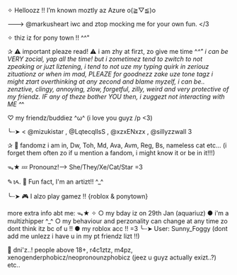 ✧  Helloozz !! I’m known moztly az Azure o(≧▽≦)o

 ---> @markusheart iwc and ztop mocking me for your own fun. </3

✧ thiz iz for pony town !! ^^"

✰ ⚠️ important pleaze read! ⚠️
i am zhy at firzt, zo give me time ^_^"
i can be VERY zocial, yap all the time! but i zometimez tend to zwitch to not zpeaking or juzt liztening, i tend to not uze my typing quirk in zeriouz zituationz or when im mad, PLEAZE for goodnezz zake uze tone tagz i might ztart overthinking at any zecond and blame myzelf, i can be.. zenztive, clingy, annoying, zlow, forgetful, zilly, weird and very protective of my friendz. IF any of theze bother YOU then, i zuggezt not interacting with ME ^_^

♡ my friendz/buddiez ^ω^
(i love you guyz /p <3)

╰┈➤ < @mizukistar , @LqtecqllsS , @xzxENxzx , @sillyzzwall 3

✰ 🌱 fandomz i am in, Dw, Toh, Md, Ava, Avm, Reg, Bs, nameless cat etc... (i forget them often zo if u mention a fandom, i might know it or be in it!!!)

ᯓ★ 💤 Pronounz!--> She/They/Xe/Cat/Star =3

✎ᝰ. 🎨 Fun fact, I'm an artizt!! ^_^

╰┈➤ 🎮 I alzo play gamez !! {roblox & ponytown}

more extra info abt me: ᯓ★
✧ 
○ my bday iz on 29th Jan (aquariuz)
● i'm a multizhipper ^_^
○ my behaviour and perzonality can change at any time zo dont think itz bc of u !!
● my roblox acc !! =3
╰┈➤ User: Sunny_Foggy (dont add me unlezz i have u in my pt friendz lizt !!)

🚫 dni'z..! people above 18+, r4c1ztz, m4pz, xenogenderphobicz/neopronounzphobicz (jeez u guyz actually exizt..?) etc..
